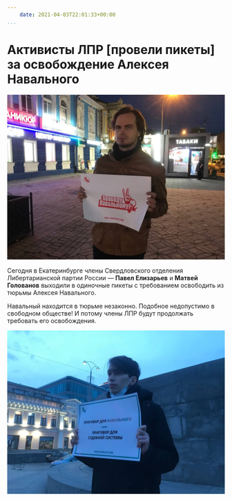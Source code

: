 ```yaml
---
    date: 2021-04-03T22:01:33+00:00
...
```


# Активисты ЛПР [провели пикеты] за освобождение Алексея Навального

![](photo_140@03-04-2021_22-01-33.jpg)

Сегодня в Екатеринбурге члены Свердловского отделения Либертарианской партии России — **Павел Елизарьев** и **Матвей Голованов** выходили в одиночные пикеты с требованием освободить из тюрьмы Алексея Навального.

Навальный находится в тюрьме незаконно. Подобное недопустимо в свободном обществе! И потому члены ЛПР будут продолжать требовать его освобождения.

![](photo_141@03-04-2021_22-01-34.jpg)
